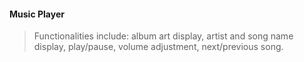 #### Music Player
>Functionalities include: album art display, artist and song name display, play/pause, volume adjustment, next/previous song. 
